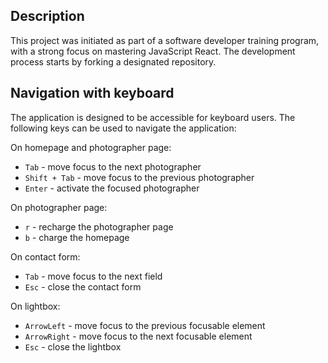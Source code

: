 ## Description

This project was initiated as part of a software developer training program, with a strong focus on mastering JavaScript React.
The development process starts by forking a designated repository.

## Navigation with keyboard

The application is designed to be accessible for keyboard users.
The following keys can be used to navigate the application:

On homepage and photographer page:
- `Tab` - move focus to the next photographer
- `Shift + Tab` - move focus to the previous photographer
- `Enter` - activate the focused photographer

On photographer page:
- `r` - recharge the photographer page
- `b` - charge the homepage

On contact form:
- `Tab` - move focus to the next field
- `Esc` - close the contact form

On lightbox:
- `ArrowLeft` - move focus to the previous focusable element
- `ArrowRight` - move focus to the next focusable element
- `Esc` - close the lightbox
